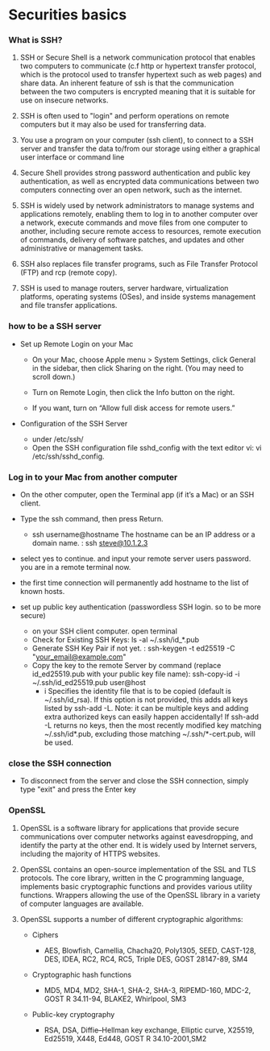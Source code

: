 # Securities basics


### What is SSH?

1. SSH or Secure Shell is a network communication protocol that enables two computers to communicate (c.f http or hypertext transfer protocol, which is the protocol used to transfer hypertext such as web pages) and share data. An inherent feature of ssh is that the communication between the two computers is encrypted meaning that it is suitable for use on insecure networks.

2. SSH is often used to "login" and perform operations on remote computers but it may also be used for transferring data.

3. You use a program on your computer (ssh client), to connect to a SSH server and transfer the data to/from our storage using either a graphical user interface or command line

4. Secure Shell provides strong password authentication and public key authentication, as well as encrypted data communications between two computers connecting over an open network, such as the internet.

5. SSH is widely used by network administrators to manage systems and applications remotely, enabling them to log in to another computer over a network, execute commands and move files from one computer to another, including secure remote access to resources, remote execution of commands, delivery of software patches, and updates and other administrative or management tasks.

6. SSH also replaces file transfer programs, such as File Transfer Protocol (FTP) and rcp (remote copy).

7. SSH is used to manage routers, server hardware, virtualization platforms, operating systems (OSes), and inside systems management and file transfer applications.

### how to be a SSH server
- Set up Remote Login on your Mac
    - On your Mac, choose Apple menu  > System Settings, click General  in the sidebar, then click Sharing on the right. (You may need to scroll down.)

    - Turn on Remote Login, then click the Info button  on the right.

    - If you want, turn on “Allow full disk access for remote users.”
    
- Configuration of the SSH Server
    - under /etc/ssh/
    - Open the SSH configuration file sshd_config with the text editor vi: vi /etc/ssh/sshd_config.

    
### Log in to your Mac from another computer
- On the other computer, open the Terminal app  (if it’s a Mac) or an SSH client.

- Type the ssh command, then press Return.
    - ssh username@hostname
    The hostname can be an IP address or a domain name. : ssh steve@10.1.2.3
    
- select yes to continue. and input your remote server users password. you are in a remote terminal now.

- the first time connection will permanently add hostname to the list of known hosts.


- set up public key authentication (passwordless SSH login. so to be more secure)
    - on your SSH client computer. open terminal
    - Check for Existing SSH Keys: ls -al ~/.ssh/id_*.pub
    - Generate SSH Key Pair if not yet. : ssh-keygen -t ed25519 -C "your_email@example.com"
    - Copy the key to the remote Server by command (replace id_ed25519.pub with your public key file name): ssh-copy-id -i ~/.ssh/id_ed25519.pub user@host
        - i Specifies the identity file that is to be copied (default is ~/.ssh/id_rsa). If this option is not provided, this adds all keys listed by ssh-add -L. Note: it can be multiple keys and adding extra authorized keys can easily happen accidentally! If ssh-add -L returns no keys, then the most recently modified key matching ~/.ssh/id*.pub, excluding those matching ~/.ssh/*-cert.pub, will be used.

### close the SSH connection
- To disconnect from the server and close the SSH connection, simply type "exit" and press the Enter key


### OpenSSL

1. OpenSSL is a software library for applications that provide secure communications over computer networks against eavesdropping, and identify the party at the other end. It is widely used by Internet servers, including the majority of HTTPS websites.

2. OpenSSL contains an open-source implementation of the SSL and TLS protocols. The core library, written in the C programming language, implements basic cryptographic functions and provides various utility functions. Wrappers allowing the use of the OpenSSL library in a variety of computer languages are available.

3. OpenSSL supports a number of different cryptographic algorithms:

    - Ciphers
        - AES, Blowfish, Camellia, Chacha20, Poly1305, SEED, CAST-128, DES, IDEA, RC2, RC4, RC5, Triple DES, GOST 28147-89, SM4
    
    - Cryptographic hash functions
        - MD5, MD4, MD2, SHA-1, SHA-2, SHA-3, RIPEMD-160, MDC-2, GOST R 34.11-94, BLAKE2, Whirlpool, SM3
    
    - Public-key cryptography
        - RSA, DSA, Diffie–Hellman key exchange, Elliptic curve, X25519, Ed25519, X448, Ed448, GOST R 34.10-2001,SM2
        
        